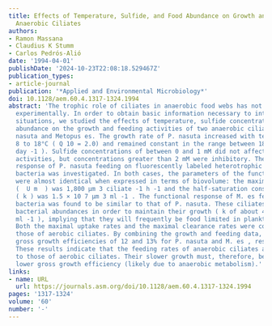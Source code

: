```yaml
---
title: Effects of Temperature, Sulfide, and Food Abundance on Growth and Feeding of
  Anaerobic Ciliates
authors:
- Ramon Massana
- Claudius K Stumm
- Carlos Pedrós-Alió
date: '1994-04-01'
publishDate: '2024-10-23T22:08:18.529467Z'
publication_types:
- article-journal
publication: '*Applied and Environmental Microbiology*'
doi: 10.1128/aem.60.4.1317-1324.1994
abstract: 'The trophic role of ciliates in anaerobic food webs has not been assessed
  experimentally. In order to obtain basic information necessary to interpret field
  situations, we studied the effects of temperature, sulfide concentration, and food
  abundance on the growth and feeding activities of two anaerobic ciliates, Plagiopyla
  nasuta and Metopus es. The growth rate of P. nasuta increased with temperature from
  8 to 18°C ( Q 10 = 2.0) and remained constant in the range between 18 and 24°C (0.22
  day -1 ). Sulfide concentrations of between 0 and 1 mM did not affect the feeding
  activities, but concentrations greater than 2 mM were inhibitory. The functional
  response of P. nasuta feeding on fluorescently labeled heterotrophic and phototrophic
  bacteria was investigated. In both cases, the parameters of the functional response
  were almost identical when expressed in terms of biovolume: the maximal uptake rate
  (  U m  ) was 1,800 μm 3 ciliate -1 h -1 and the half-saturation constant for ingestion
  ( k ) was 1.5 × 10 7 μm 3 ml -1 . The functional response of M. es feeding on heterotrophic
  bacteria was found to be similar to that of P. nasuta. These ciliates needed high
  bacterial abundances in order to maintain their growth ( k of about 4 × 10 7 bacteria
  ml -1 ), implying that they will frequently be food limited in planktonic environments.
  Both the maximal uptake rates and the maximal clearance rates were comparable to
  those of aerobic ciliates. By combining the growth and feeding data, we estimated
  gross growth efficiencies of 12 and 13% for P. nasuta and M. es , respectively.
  These results indicate that the feeding rates of anaerobic ciliates are similar
  to those of aerobic ciliates. Their slower growth must, therefore, be due to the
  lower gross growth efficiency (likely due to anaerobic metabolism).'
links:
- name: URL
  url: https://journals.asm.org/doi/10.1128/aem.60.4.1317-1324.1994
pages: '1317-1324'
volume: '60'
number: '-'
---
```

